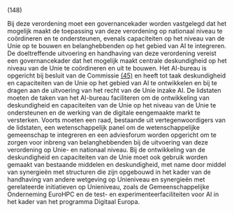 (148)

Bij deze verordening moet een governancekader worden vastgelegd dat het mogelijk maakt de toepassing van deze verordening op nationaal niveau te coördineren en te ondersteunen, evenals capaciteiten op het niveau van de Unie op te bouwen en belanghebbenden op het gebied van AI te integreren. De doeltreffende uitvoering en handhaving van deze verordening vereist een governancekader dat het mogelijk maakt centrale deskundigheid op het niveau van de Unie te coördineren en uit te bouwen. Het AI-bureau is opgericht bij besluit van de Commissie [(45)](#ntr45-L_202401689NL.000101-E0045) en heeft tot taak deskundigheid en capaciteiten van de Unie op het gebied van AI te ontwikkelen en bij te dragen aan de uitvoering van het recht van de Unie inzake AI. De lidstaten moeten de taken van het AI-bureau faciliteren om de ontwikkeling van deskundigheid en capaciteiten van de Unie op het niveau van de Unie te ondersteunen en de werking van de digitale eengemaakte markt te versterken. Voorts moeten een raad, bestaande uit vertegenwoordigers van de lidstaten, een wetenschappelijk panel om de wetenschappelijke gemeenschap te integreren en een adviesforum worden opgericht om te zorgen voor inbreng van belanghebbenden bij de uitvoering van deze verordening op Unie- en nationaal niveau. Bij de ontwikkeling van de deskundigheid en capaciteiten van de Unie moet ook gebruik worden gemaakt van bestaande middelen en deskundigheid, met name door middel van synergieën met structuren die zijn opgebouwd in het kader van de handhaving van andere wetgeving op Unieniveau en synergieën met gerelateerde initiatieven op Unieniveau, zoals de Gemeenschappelijke Onderneming EuroHPC en de test- en experimenteerfaciliteiten voor AI in het kader van het programma Digitaal Europa.
